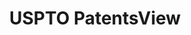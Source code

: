 ---
layout: default
bigquery: https://console.cloud.google.com/bigquery?p=patents-public-data&d=patentsview&page=dataset
citation: Attribution should be given to PatentsView for use, distribution, or derivative
  works.
code: https://github.com/CSSIP-AIR/PatentsView-Code-Snippets/
contributors: USPTO
cost: None
description: 'PatentsView includes US patent data including raw data (summaries, applications,
  pregrant applications), disambugations of inventors and assignees, and inventor
  gender estimates.  Also foreign priority data, # of figures and sheets, and government
  interest statements.'
documentation: https://patentsview.org/query/builder-faqs
last_edit: 04/12/2022, 11:52:33
location: https://patentsview.org/
maintained_by: USPTO
record_creation_timestamp: 12/2/2020 17:20:46
schema_fields:
- type
- country
- disamb_inventor_id_20201229
- dependent
- level_three
- action_date
- application_id
- sequence
- num_figures
- latlong
- term_extension
- location_id
- doc_type
- organization_id
- subgroup
- contract_award_number
- text
- disamb_inventor_id_20170808
- exemplary
- disamb_assignee_id_20190312
- state_fips
- number
- disamb_assignee_id_20200929
- category_id
- deceased
- category
- disamb_inventor_id_20191231
- fname
- disamb_inventor_id_20171003
- name_last
- rawinventor_id
- rule_47
- _371_date
- series_code
- uuid
- section_id
- publication_number
- num_claims
- abstract
- longitude
- group
- county
- disamb_assignee_id_20191008
- gi_statement
- main_group
- disclaimer_date
- doctype
- ipc_class
- role
- disamb_assignee_id_20191231
- classification_level
- subcategory_id
- disamb_inventor_id_20180528
- sector_title
- male_flag
- rawlocation_id
- citation_id
- applicant_type
- assignee_id
- name
- disamb_inventor_id_20200331
- lawyer_id
- city
- designation
- disamb_inventor_id_20190312
- classification_value
- ipc_version_indicator
- disamb_inventor_id_20191008
- latitude
- num
- disamb_assignee_id_20200630
- f102_date
- reldocno
- subclass
- field_id
- patent_id
- id
- symbol_position
- rawassignee_id
- latin_name
- term_grant
- disamb_inventor_id_20181127
- subclass_id
- length
- status
- rel_id
- withdrawn
- disamb_assignee_id_20200331
- level_two
- group_id
- filename
- subsection_id
- disamb_assignee_id_20181127
- disamb_assignee_id_20190820
- disamb_inventor_id_20200630
- classification_status
- name_first
- disamb_inventor_id_20190820
- male
- inventor_id
- mainclass_id
- _102_date
- term_disclaimer
- level_one
- attribution_status
- lname
- variety
- relkind
- disamb_inventor_id_20170307
- state
- f371_date
- lapse_of_patent
- disamb_inventor_id_20171226
- num_sheets
- country_transformed
- disamb_inventor_id_20200929
- field_title
- classification_data_source
- title
- section
- organization
- subgroup_id
- date
- county_fips
- kind
shortname: patentsview
tags:
- disambiguation
- United States
- gender
terms_of_use: Creative Commons Attribution 4.0 International License.
timeframe: 1963-1999
title: USPTO PatentsView
uuid: cf1780b1-e265-4e49-8d1d-83b9cfe0fd9a
---